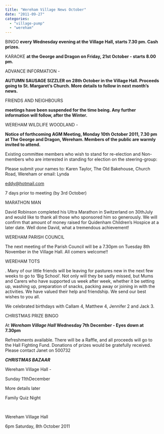 ```yaml
---
title: "Wereham Village News October"
date: "2011-09-27"
categories: 
  - "village-pump"
  - "wereham"
---
```


BINGO ****every Wednesday evening at the** **Village Hall**, starts 7.30 pm. Cash prizes.**

KARAOKE **at the **George and Dragon** on Friday, 21st October - starts 8.00 pm.**

ADVANCE INFORMATION -

****AUTUMN SAUSAGE SIZZLER** on 28th October in the **Village Hall**. Proceeds going to St. Margaret’s Church. More details to follow in next month’s news.**

FRIENDS AND NEIGHBOURS

**meetings have been suspended for the time being. Any further information will follow, after the Winter.**

WEREHAM WILDLIFE WOODLAND -

**Notice of forthcoming AGM Meeting, Monday 10th October 2011, 7.30 pm at **The George and Dragon**, Wereham. Members of the public are warmly invited to attend.**

Existing committee members who wish to stand for re-election and Non-members who are interested in standing for election on the steering-group:

Please submit your names to: Karen Taylor, The Old Bakehouse, Church Road, Wereham or email: Lynda

[eddy@hotmail.com](mailto:eddy@hotmail.com)

7 days prior to meeting (by 3rd October)

MARATHON MAN

David Robinson completed his Ultra Marathon in Switzerland on 30thJuly and would like to thank all those who sponsored him so generously. We will confirm that amount of money raised for Quidenham Children’s Hospice at a later date. Well done David, what a tremendous achievement!

WEREHAM PARISH COUNCIL

The next meeting of the Parish Council will be a 7.30pm on Tuesday 8th November in the Village Hall. All comers welcome!!

WEREHAM TOTS

. Many of our little friends will be leaving for pastures new in the next few weeks to go to ‘Big School’. Not only will they be sadly missed, but Mums and Carers who have supported us week after week, whether it be setting up, washing up, preparation of snacks, packing away or joining in with the activities. We have valued their help and friendship. We send our best wishes to you all.

We celebrated birthdays with Callam 4, Matthew 4, Jennifer 2 and Jack 3.

CHRISTMAS PRIZE BINGO

At **_Wereham Village Hall_ Wednesday 7th December - Eyes down at 7.30pm**

Refreshments available. There will be a Raffle, and all proceeds will go to the Hall Fighting Fund. Donations of prizes would be gratefully received. Please contact Janet on 500732

**_CHRISTMAS BAZAAR_**

Wereham Village Hall -

Sunday 11thDecember

More details later

Family Quiz Night

 

Wereham Village Hall

6pm Saturday, 8th October 2011
